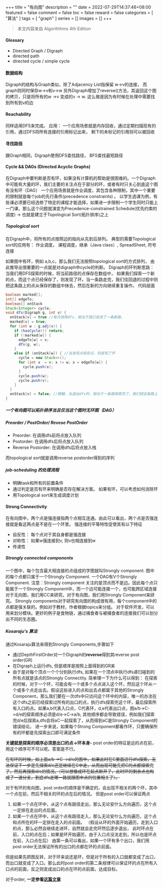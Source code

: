 +++
title = "有向图"
description = ""
date = 2022-07-29T14:37:46+08:00
featured = false
comment = false
toc = false
reward = false
categories = [
  "算法"
]
tags = [
  "graph"
]
series = []
images = []
+++

> 本文内容来自 Algorithhms 4th Edition

#### Glossary
- Directed Graph / Digraph
- directed path
- directed cycle / simple cycle

#### 数据结构
Digraph的结构与Graph类似，除了Adjacency List指保留 w->v的连接， 而graph则同时保存w->v和v->w
另外Digraph增加了reverse()方法，其返回这个图的拷贝，只是将所有的w ->v 变成的v -> w. 这么做是因为有时候在处理中需要找到所有到v的边

#### Reachability
同样适用DFS来完成。
应用： 一个应用场景就是内存回收，通过定期扫描现有的引用，通过DFS将所有连接的引用标记出来， 剩下的未标记的引用则可以被回收

#### 寻找路径
跟Graph相同，Digraph使用DFS查找路径， BFS查找最短路径

#### Cycle && DAGs (Directed Acyclic Graphs)
在Digraph中要判断是否有环，如果没有计算机的帮助是很困难的。一个Digraph中可能有大量的环，我们主要的关注点在于部分的环，或者有时只关心到底这个图有没有环（DAG）
一个应用场景就是作业调度，其包含各种限制，其中一个重要的限制就是每个job的先行条件(precedence constraints) 。 以学生选课为例，有些课必须要已经选修了特定的课程才能选择，如果进一步限制一个学生同时只能上一门课，那么这个问题就演变为Precedence-constrained Schedule(优先约束的调度) -> 也就是建立于Topological Sort(拓扑排序)之上
##### Topological sort
在Digraph中，将所有的点按照边的指向从先到后排列。
典型的需要Topological sort的应用有： 作业调度， 课程调度，继承（Java class）, SpreadSheet, 符号连接

如果图中有环，例如 a,b,c，那么我们无法按照topological sort的方式排列， 由此推导出很重要的一点就是对digraph中cycle的判断。
Digraph的环判断思路：
当我们用DFS探索的时候，将当前路径的点保存在数组中， 如果我们探索一个新的点，而这个点已经保存了，则发现了环。当一条路走完，我们往回退的过程中则把这条路上的点从保存的数组中抹去，然后在新的方向继续重复操作。
代码层面
```java
boolean marked[];
int[] edgeTo;
boolean[] onStack
Stack<Integer> cycle;
void dfs(Digraph g, int v) {
  onStack[v] = true //每次调用dfs，相当于我们走进了一条新路，
  marked[v] = true;
  for (int w : g.adj(v)) {
    if (hasCycle()) return;
    if (!marked[w]) {
      edgeTo[w] = v;
      dfs(g, w);
    }
    else if (onStack[w]) { //当发现点保存过，则发现了环
      cycle = new Stack<>();
      for (int x  = v; x != w; x = edgeTo[w]) {
        cycle.push(x);
      }
      cycle.push(w);
      cycle.push(v);
    }
  }
  onStack[v] = false; //精髓，当退出dfs时，相当于一条路探索完了，我们把这条路上的点抹去
}
```

##### 一个有向图可以拓扑排序当且仅当这个图时无环图（DAG）

##### Preorder / PostOrder/ Revese PostOrder
- Preorder: 在调用dfs前将点放入队列
- Postorder: 在调用dfs后将点放入队列
- Reverse Postorder: 在调用dfs后将点放入栈

而topological sort就是调用reverse postorder得到的序列

##### job-scheduling 的处理流程
- 明确task和所有的前置条件
- 通过判定是否有环来明确是否存在解决方案。 如果有环，可以考虑如何消除环
- 用Topological sort来生成调度计划

#### Strong Connectivity
在有向图中，两个点是强连接指两个点相互连通。由此可以看出，两个点是否强连接就是看这两点是不是在一个环里。
强连接的平等特性促使其有以下特征
- 自反性： 每个点对于其自身都是强连接
- 对称性： 如果w强连接到v, 则v也相连接到w
- 传递性

##### Strongly connected components
一个图中，每个包含最大相连接的点组成的字图就叫Strongly component. 图中的每个点都只属于一个Strongly Component. 一个DAG有V个Strongly Component. 
注意：Strongly component 关注的是顶点而不是边。因此每个点只能属于一个Strongly Component中，而一个边可能连接一个，也可能跨区域连接
对于无向图，我们用CC来研究，对于有向图，我们用Strongly Component来研究。
Strongly components对于研究有向图的构成很有用，每个component中的点都是强关联的。例如对于教材，作者根据topics来分组。 对于软件开发，可以用来划分模块。更好的例子是食物链，通过捕食者与被捕食者的连接我们可以划分出不同的生态圈。
##### Kosaraju's 算法
通过Kosaraju算法来得到Strongly Components,步骤如下
- 通过DepthFirstOrder对一个Digraph的**reverse**得到其reverse post order(GR)
- 在Digraph上运行dfs, 但是顺序是按照上面得到的GR来
- 由于是对每个顶点一个个分别执行dfs, 如果在一个顶点中执行dfs递归碰到的所有点就是该点的Strongly Connectity.
简单理一下为什么可以得到：
在探索的时候，对于一个环，可能会有一个或多个点点进入这个环，然后这个环从一个或多个点走出去。假设这些进入的点和出去点都属于其他的Strongly Component，那么我们要在一次dfs中只访问这个环中的内容，唯一的办法在这个dfs之前已经探索过所有的出口的点，执行dfs探索完这个环，最后探索所有入口的点。如果a,b代表入口点，C代表环，d,e代表出口点，图a/b->C->d/e的探索顺序必须是d/e->C->a/b, 其他顺序都会导致错误，例如我们探索完d/e后探索a,dfs会将aC一起探索了，从而得到aC是Strongly Component的错误结论。 进一步来说，如果每个Strong Component都看作环，只要确保所有的环都是先探索出口即可满足条件

**关键就是探索的顺序必须是出口的点->环本身-**
post order的特征是远的点在前，用这个顺序可不可以呢。答案是不行。

~~在有环的时候，如上面a/b ->C ->d/e的图中，如果此时在C里面进行dfs探索，无法保证下一步是先探索d/e还是继续在C中走，从而出现可能先把C的点都探索完了，然后再探索d/e的情况。（可以想像成环在起点断开了，此时环的剩余点也构成了一道分支，到底dfs走哪一路就跟图中点的位置相关了）。~~

对于有环的有向图，post order的顺序是不确定的，会出现不相关的两个环，其中一个点在前，然后不相关的环的点在后的情况。 但是post order可以保证两点
1. 如果一个点在环中，从这个点有路径走出，那么无论安什么方向遍历，这个点一定排在走出的点后面。
2. 如果一个点在环中，从这个点有路径走入，那么无论安什么方向遍历，这个点和点所在的环一定排在走入的点前面。 （假设从环的外面开始遍历，走到入口的点，那么必然会继续走进环，自然就会走完环然后逐步退出， 此时环点在前，入口的点在后；如果是环开始遍历，由于入口点没法走到，所以也是环点在前，入口点在后）
由第一条可以看出，如果一个环有多个出口，我们用post order无法保证所有的出口的点都在环的点前面。

但是如果先把图反转，对于环来说还是环，但是对于所有的入口就都变成了出口，而出口就变成了入口。那么此时post order的第二条规律可以保证环的点在所有入口点的前面，反之则变成出口的点在环的点前面，达成目标。

对于order, **一定参看[这篇文章](https://eli.thegreenplace.net/2015/directed-graph-traversal-orderings-and-applications-to-data-flow-analysis/)**

